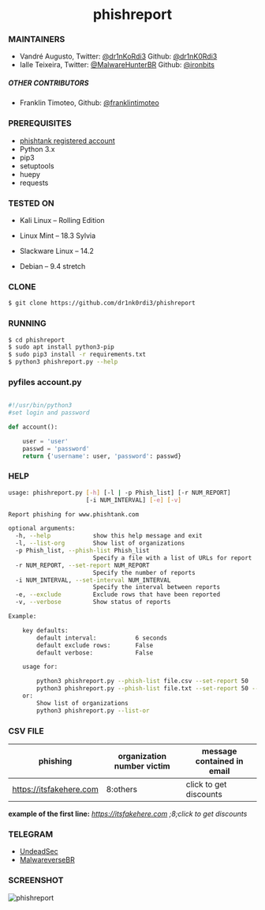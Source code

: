 <h1 align="center">phishreport</h1>

### MAINTAINERS

- Vandré Augusto, Twitter: [@dr1nKoRdi3][tw-drink] Github: [@dr1nK0Rdi3][git-drink]
- Ialle Teixeira, Twitter: [@MalwareHunterBR][tw-root] Github: [@ironbits][git-root]

##### OTHER CONTRIBUTORS

- Franklin Timoteo, Github: [@franklintimoteo][git-ftimoteo]

### PREREQUISITES

- [phishtank registered account][phishtank]
- Python 3.x
- pip3
- setuptools
- huepy
- requests

### TESTED ON

- Kali Linux – Rolling Edition

- Linux Mint – 18.3 Sylvia

- Slackware Linux – 14.2

- Debian – 9.4 stretch

### CLONE

```sh
$ git clone https://github.com/dr1nk0rdi3/phishreport
```
### RUNNING
```sh
$ cd phishreport
$ sudo apt install python3-pip
$ sudo pip3 install -r requirements.txt
$ python3 phishreport.py --help
```

### pyfiles account.py

```python

#!/usr/bin/python3
#set login and password

def account():

    user = 'user'
    passwd = 'password'
    return {'username': user, 'password': passwd}
```

### HELP

```sh
usage: phishreport.py [-h] [-l | -p Phish_list] [-r NUM_REPORT]
                      [-i NUM_INTERVAL] [-e] [-v]

Report phishing for www.phishtank.com

optional arguments:
  -h, --help            show this help message and exit
  -l, --list-org        Show list of organizations
  -p Phish_list, --phish-list Phish_list
                        Specify a file with a list of URLs for report
  -r NUM_REPORT, --set-report NUM_REPORT
                        Specify the number of reports
  -i NUM_INTERVAL, --set-interval NUM_INTERVAL
                        Specify the interval between reports
  -e, --exclude         Exclude rows that have been reported
  -v, --verbose         Show status of reports

Example:

    key defaults:
        default interval:           6 seconds
        default exclude rows:       False
        default verbose:            False

    usage for:

        python3 phishreport.py --phish-list file.csv --set-report 50
        python3 phishreport.py --phish-list file.txt --set-report 50 --set-interval 2 --exclude --verbose
    or: 
        Show list of organizations
        python3 phishreport.py --list-or
```

### CSV FILE

phishing            | organization number victim | message contained in email |
| ----------------- | -------------------------- | -------------------------- |
| https://itsfakehere.com | 8:others | click to get discounts |

 **example of the first line:** _https://itsfakehere.com ;8;click to get discounts_

### TELEGRAM

- [UndeadSec][undeadsec]       
- [MalwareverseBR][mlwr]

### SCREENSHOT

![phishreport](https://raw.githubusercontent.com/dr1nk0rdi3/phishreport/master/images/phishreport.png)

[//]: # (REFERENCES)

[tw-drink]: <https://twitter.com/Dr1nkOrdi3>
[git-drink]: <https://github.com/dr1nk0rdi3>
[tw-root]: <https://twitter.com/malwarehunterbr> 
[git-root]: <https://github.com/ironbits>
[git-ftimoteo]: <https://github.com/franklintimoteo>
[phishtank]: <https://www.phishtank.com/register.php>
[undeadsec]: <https://t.me/UndeadSec>
[mlwr]: <https://t.me/MalwareverseBR>
